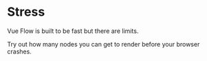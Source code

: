 # Stress

Vue Flow is built to be fast but there are limits.

Try out how many nodes you can get to render before your browser crashes.

<div class="mt-6">
  <Repl example="stress"></Repl>
</div>
